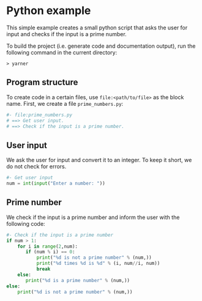 # Python example

This simple example creates a small python script that asks the user for input and checks if the input is a prime number.

To build the project (i.e. generate code and documentation output), run the following command in the current directory:

```
> yarner
```

## Program structure

To create code in a certain files, use `file:<path/to/file>` as the block name.
First, we create a file `prime_numbers.py`:

```python
#- file:prime_numbers.py
# ==> Get user input.
# ==> Check if the input is a prime number.
```

## User input

We ask the user for input and convert it to an integer. To keep it short, we do not check for errors.

```python
#- Get user input
num = int(input("Enter a number: "))
```

## Prime number

We check if the input is a prime number and inform the user with the following code:

```python
#- Check if the input is a prime number
if num > 1:
    for i in range(2,num):
       if (num % i) == 0:
           print("%d is not a prime number" % (num,))
           print("%d times %d is %d" % (i, num//i, num))
           break
    else:
       print("%d is a prime number" % (num,))
else:
    print("%d is not a prime number" % (num,))
```
